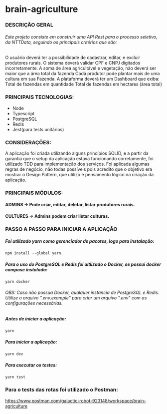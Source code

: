 # brain-agriculture

### DESCRIÇÃO GERAL
###### Este projeto consiste em construir uma API Rest para o processo seletivo, da NTTData, seguindo os principais critérios que são:

  O usuário deverá ter a possibilidade de cadastrar, editar, e excluir produtores rurais.
  O sistema deverá validar CPF e CNPJ digitados incorretamente.
  A soma de área agrícultável e vegetação, não deverá ser maior que a área total da fazenda
  Cada produtor pode plantar mais de uma cultura em sua Fazenda.
  A plataforma deverá ter um Dashboard que exiba:
      Total de fazendas em quantidade
      Total de fazendas em hectares (área total)
      
### PRINCIPAIS TECNOLOGIAS:
  * Node
  * Typescript
  * PostgreSQL
  * Redis
  * Jest(para tests unitários)
    
### CONSIDERAÇÕES:
   A aplicação foi criada utilizando alguns princípios SOLID, e a partir da garantia que o setup da aplicação
estava funcionando corretamente, foi utilizado TDD para implementação dos serviços.
   Foi aplicada algumas regras de negócio, não todas possíveis pois acredito que o objetivo era mostrar o Design Pattern,
que utilizo e pensamento lógico na criação da aplicação.
 
### PRINCIPAIS MÓDULOS:

#### ADMINS -> Pode criar, editar, deletar, listar produtores rurais.
#### CULTURES -> Admins podem criar listar culturas.

### PASSO A PASSO PARA INICIAR A APLICAÇÃO
##### Foi utilizado yarn como gerenciador de pacotes, logo para instalação:
	npm install --global yarn
  
##### Para o uso do PostgreSQL e Redis foi uitlizado o Docker, se possui docker compose instalado:
  	yarn docker
  
###### OBS: Caso não possua Docker, qualquer instancia de PostgreSQL e Redis. Utilize o arquivo ".env.example" para criar um arquivo ".env" com as configurações necessárias.
  
##### Antes de iniciar a aplicação:
  	yarn
 
##### Para iniciar a aplicação:
	yarn dev

##### Para executar os testes:
	yarn test
	
### Para o tests das rotas foi utilizado o Postman:
https://www.postman.com/galactic-robot-923148/workspace/brain-agriculture
    
	

